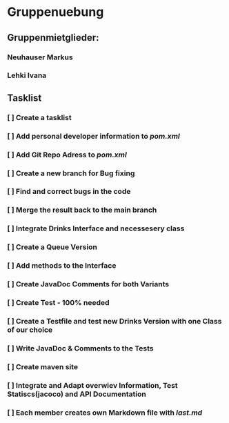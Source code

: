 # Gruppenuebung

## Gruppenmietglieder:
### Neuhauser Markus
### Lehki Ivana

## Tasklist
### [ ] Create a tasklist

### [ ] Add personal developer information to *pom.xml*
### [ ] Add Git Repo Adress to *pom.xml*

### [ ] Create a new branch for Bug fixing 
### [ ] Find and correct bugs in the code
### [ ] Merge the result back to the main branch

### [ ] Integrate Drinks Interface and necessesery class
### [ ] Create a Queue Version 
### [ ] Add methods to the Interface
### [ ] Create JavaDoc Comments for both Variants

### [ ] Create Test - 100% needed
### [ ] Create a Testfile and test new Drinks Version with one Class of our choice
### [ ] Write JavaDoc & Comments to the Tests

### [ ] Create maven site
### [ ] Integrate and Adapt overwiev Information, Test Statiscs(jacoco) and API Documentation

### [ ] Each member creates own Markdown file with *last.md*

